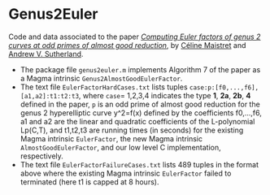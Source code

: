 # Genus2Euler

Code and data associated to the paper [*Computing Euler factors of genus 2 curves at odd primes of almost good reduction*](http://arxiv.org/abs/2402.02271), by [Céline Maistret](https://sites.google.com/view/cmaistret/home) and [Andrew V. Sutherland](https://math.mit.edu/~drew).

- The package file `genus2euler.m` implements Algorithm 7 of the paper as a Magma intrinsic `Genus2AlmostGoodEulerFactor`.
- The text file `EulerFactorHardCases.txt` lists tuples `case:p:[f0,...,f6],[a1,a2]:t1:t2:t3`, where `case`= 1,2,3,4 indicates the type **1**, **2a**, **2b**, **4** defined in the paper, `p` is an odd prime of almost good reduction for the genus 2 hyperelliptic curve y^2=f(x) defined by the coefficients f0,...,f6, a1 and a2 are the linear and quadratic coefficients of the L-polynomial Lp(C,T), and t1,t2,t3 are running times (in seconds) for the existing Magma intrinsic `EulerFactor`, the new Magma intrinsic `AlmostGoodEulerFactor`, and our low level C implementation, respectively.
- The text file `EulerFactorFailureCases.txt` lists 489 tuples in the format above where the existing Magma intrinsic `EulerFactor` failed to terminated (here t1 is capped at 8 hours).
